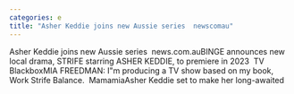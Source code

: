 ```yaml
---
categories: e
title: "Asher Keddie joins new Aussie series  newscomau"
---
```

Asher Keddie joins new Aussie series&nbsp;&nbsp;news.com.auBINGE announces new local drama, STRIFE starring ASHER KEDDIE, to premiere in 2023&nbsp;&nbsp;TV BlackboxMIA FREEDMAN: I"m producing a TV show based on my book, Work Strife Balance.&nbsp;&nbsp;MamamiaAsher Keddie set to make her long-awaited